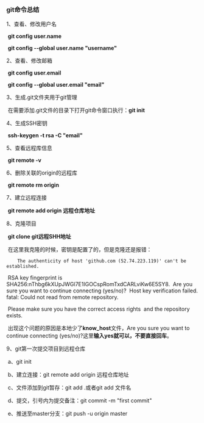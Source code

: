 ### git命令总结

1、查看、修改用户名

​	**git config user.name**

​	**git config --global user.name "username"**

2、查看、修改邮箱

​	**git config user.email**

​	**git config --global user.email "email"**

3、生成.git文件夹用于git管理

​	在需要添加.git文件的目录下打开git命令窗口执行：**git init**

4、生成SSH密钥

​	**ssh-keygen -t rsa -C "email"**

5、查看远程库信息

​	**git remote -v**

6、删除关联的origin的远程库

​	**git remote rm origin**

7、建立远程连接

​	**git remote add origin 远程仓库地址**

8、克隆项目

​	**git clone git远程SHH地址**

​	在这里我克隆的时候，密钥是配置了的，但是克隆还是报错：

		The authenticity of host 'github.com (52.74.223.119)' can't be established.
​	RSA key fingerprint is SHA256:nThbg6kXUpJWGl7E1IGOCspRomTxdCARLviKw6E5SY8.
​	Are you sure you want to continue connecting (yes/no)?
​	Host key verification failed.
​	fatal: Could not read from remote repository.

​	Please make sure you have the correct access rights
​	and the repository exists.

​	出现这个问题的原因是本地少了**know_host**文件，Are you sure you want to continue connecting (yes/no)?这里**输入yes就可以，不要直接回车**。

9、git第一次提交项目到远程仓库

​	a、git init

​	b、建立连接：git remote add origin 远程仓库地址

​	c、文件添加到git暂存：git add .或者git add 文件名

​	d、提交，引号内为提交备注：git commit -m "first commit"

​	e、推送至master分支：git push -u origin master